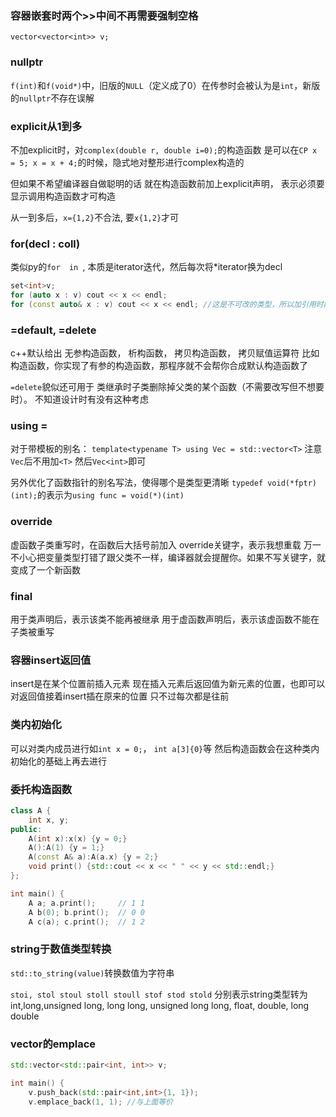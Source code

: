 ### 容器嵌套时两个>>中间不再需要强制空格

`vector<vector<int>> v;`

### nullptr

`f(int)`和`f(void*)`中，旧版的`NULL`（定义成了0）在传参时会被认为是`int`，新版的`nullptr`不存在误解

### explicit从1到多

不加explicit时，对`complex(double r, double i=0);`的构造函数
是可以在`CP x = 5; x = x + 4;`的时候，隐式地对整形进行complex构造的

但如果不希望编译器自做聪明的话
就在构造函数前加上explicit声明， 表示必须要显示调用构造函数才可构造

从一到多后，`x={1,2}`不合法, 要`x{1,2}`才可

### for(decl : coll)

类似py的`for  in `, 本质是iterator迭代，然后每次将*iterator换为decl
```c++
set<int>v;
for (auto x : v) cout << x << endl;
for (const auto& x : v) cout << x << endl; //这是不可改的类型，所以加引用时配上const
```

### =default, =delete
c++默认给出 无参构造函数， 析构函数， 拷贝构造函数， 拷贝赋值运算符
比如构造函数，你实现了有参的构造函数，那程序就不会帮你合成默认构造函数了

`=delete`貌似还可用于 类继承时子类删除掉父类的某个函数（不需要改写但不想要时）。 不知道设计时有没有这种考虑

### using =
对于带模板的别名：
`template<typename T> using Vec = std::vector<T>` 注意`Vec`后不用加`<T>`
然后`Vec<int>`即可

另外优化了函数指针的别名写法，使得哪个是类型更清晰
`typedef void(*fptr)(int);`的表示为`using func = void(*)(int)`

### override
虚函数子类重写时，在函数后大括号前加入 override关键字，表示我想重载
万一不小心把变量类型打错了跟父类不一样，编译器就会提醒你。如果不写关键字，就变成了一个新函数

### final
用于类声明后，表示该类不能再被继承
用于虚函数声明后，表示该虚函数不能在子类被重写

### 容器insert返回值
insert是在某个位置前插入元素
现在插入元素后返回值为新元素的位置，也即可以对返回值接着insert插在原来的位置
只不过每次都是往前

### 类内初始化
可以对类内成员进行如`int x = 0;`， `int a[3]{0}`等
然后构造函数会在这种类内初始化的基础上再去进行

### 委托构造函数
```c++
class A {
	int x, y;
public:
	A(int x):x(x) {y = 0;}
	A():A(1) {y = 1;}
	A(const A& a):A(a.x) {y = 2;}
	void print() {std::cout << x << " " << y << std::endl;}
};

int main() {
	A a; a.print();		// 1 1
	A b(0); b.print();	// 0 0
	A c(a); c.print();	// 1 2
```

### string于数值类型转换
`std::to_string(value)`转换数值为字符串

`stoi, stol stoul stoll stoull stof stod stold`
分别表示string类型转为int,long,unsigned long, long long, unsigned long long, float, double, long double

### vector的emplace
```c++
std::vector<std::pair<int, int>> v;

int main() {
	v.push_back(std::pair<int,int>{1, 1});
	v.emplace_back(1, 1); //与上面等价
```